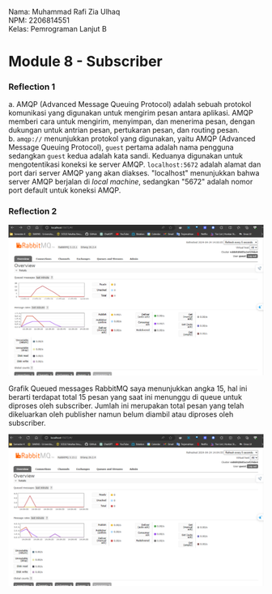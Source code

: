 Nama: Muhammad Rafi Zia Ulhaq<br>
NPM: 2206814551<br>
Kelas: Pemrograman Lanjut B<br>

# Module 8 - Subscriber

### Reflection 1
a. AMQP (Advanced Message Queuing Protocol) adalah sebuah protokol komunikasi yang digunakan untuk mengirim pesan antara aplikasi. AMQP memberi cara untuk mengirim, menyimpan, dan menerima pesan, dengan dukungan untuk antrian pesan, pertukaran pesan, dan routing pesan.<br>
b. `amqp://` menunjukkan protokol yang digunakan, yaitu AMQP (Advanced Message Queuing Protocol), `guest` pertama adalah nama pengguna sedangkan `guest` kedua adalah kata sandi. Keduanya digunakan untuk mengotentikasi koneksi ke server AMQP. `localhost:5672` adalah alamat dan port dari server AMQP yang akan diakses. "localhost" menunjukkan bahwa server AMQP berjalan di _local machine_, sedangkan "5672" adalah nomor port default untuk koneksi AMQP.

### Reflection 2
![alt text](https://github.com/rafizia/module-8-subscriber/blob/master/image/RabbitMQ-Slow-1.png?raw=true)

Grafik Queued messages RabbitMQ saya menunjukkan angka 15, hal ini berarti terdapat total 15 pesan yang saat ini menunggu di queue untuk diproses oleh subscriber. Jumlah ini merupakan total pesan yang telah dikeluarkan oleh publisher namun belum diambil atau diproses oleh subscriber.

![alt text](https://github.com/rafizia/module-8-subscriber/blob/master/image/RabbitMQ-Slow-2.png?raw=true)